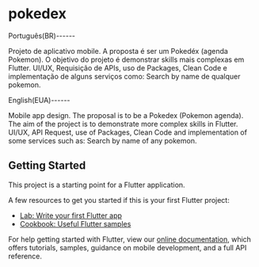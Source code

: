 # pokedex

Português(BR)------

Projeto de aplicativo mobile. A proposta é ser um Pokedéx (agenda Pokemon).
O objetivo do projeto é demonstrar skills mais complexas em Flutter. UI/UX, Requisição de APIs, uso de Packages, Clean Code e implementação de alguns serviços como: Search by name de qualquer pokemon.

English(EUA)------

Mobile app design. The proposal is to be a Pokedex (Pokemon agenda).
The aim of the project is to demonstrate more complex skills in Flutter. UI/UX, API Request, use of Packages, Clean Code and implementation of some services such as: Search by name of any pokemon.

## Getting Started

This project is a starting point for a Flutter application.

A few resources to get you started if this is your first Flutter project:

- [Lab: Write your first Flutter app](https://flutter.dev/docs/get-started/codelab)
- [Cookbook: Useful Flutter samples](https://flutter.dev/docs/cookbook)

For help getting started with Flutter, view our
[online documentation](https://flutter.dev/docs), which offers tutorials,
samples, guidance on mobile development, and a full API reference.
